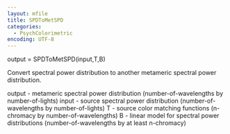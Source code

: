 ```yaml
---
layout: mfile
title: SPDToMetSPD
categories:
  - PsychColorimetric
encoding: UTF-8
---
```


output = SPDToMetSPD(input,T,B)

Convert spectral power distribution
to another metameric spectral power distribution.

output - metameric spectral power distribution
 (number-of-wavelengths by number-of-lights)
input - source spectral power distribution
 (number-of-wavelengths by number-of-lights)
T - source color matching functions
 (n-chromacy by number-of-wavelengths)
B - linear model for spectral power distributions
 (number-of-wavelengths by at least n-chromacy)